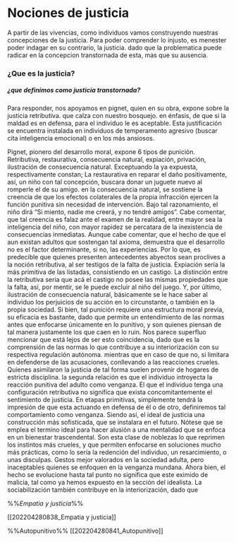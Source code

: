 # Nociones de justicia
A partir de las vivencias, como individuos vamos construyendo nuestras concepciones de la justicia. Para poder comprender lo injusto, es menester poder indagar en su contrario, la justicia. dado que la problematica puede radicar en la concepcion transtornada de esta, mas que su ausencia. 


### ¿Que es la justicia?


##### ¿que definimos como justicia transtornada?
Para responder, nos apoyamos en pignet, quien en su obra, expone sobre la justicia retributiva. que calza con nuestro bosquejo. 
en énfasis, de que si la maldad es en defensa, para el individuo le es aceptable. Esta justificación se encuentra instalada en individuos de temperamento agresivo (buscar cita inteligencia emocional) o en los más ansiosos.

Pignet, pionero del desarrollo moral, expone 6 tipos de punición. Retributiva, restaurativa, consecuencia natural, expiación, privación, ilustración de consecuencia natural. Exceptuando la ya expuesta, respectivamente constan;
La restaurativa en reparar el daño positivamente, así, un niño con tal concepción, buscara donar un juguete nuevo al romperle el de su amigo. en la consecuencia natural, se sostiene la creencia de que los efectos colaterales de la propia infracción ejercen la función punitiva sin necesidad de intervención. Bajo tal razonamiento, el niño dirá “Si miento, nadie me creerá, y no tendré amigos”. Cabe comentar, que tal creencia es falaz ante el examen de la realidad, entre mayor sea la inteligencia del niño, con mayor rapidez se percatara de la inexistencia de consecuencias inmediatas. Aunque cabe comentar, que el hecho de que el aun existan adultos que sostengan tal axioma, demuestra que el desarrollo no es el factor determinante, si no, las experiencias. Por lo que, es predecible que quienes presenten antecedentes abyectos sean proclives a la noción retributiva, al ser testigos de la falta de justicia.
Expiación sería la más primitiva de las listadas, consistiendo en un castigo. La distinción entre la retributiva seria que acá el castigo no posee las mismas propiedades que la falta, así, por mentir, se le puede excluir al niño del juego. Y, por último, ilustración de consecuencia natural, básicamente se le hace saber al individuo los perjuicios de su acción en lo circunstante, o también en la propia sociedad. Si bien, tal punición requiere una estructura moral previa, su eficacia es bastante, dado que permite un entendimiento de las normas antes que enfocarse únicamente en lo punitivo, y son quienes piensan de tal manera justamente los que caen en lo ruin. Nos parece superfluo mencionar que está lejos de ser esto coincidencia, dado que es la comprensión de las normas lo que contribuye a su interiorización con su respectiva regulación autónoma. mientras que en caso de que no, si limitara en defenderse de las acusaciones, conllevando a las reacciones crueles. Quienes asimilaron la justicia de tal forma suelen provenir de hogares de estricta disciplina. la segunda relación es que el individuo introyecta la reacción punitiva del adulto como venganza. 
El que el individuo tenga una configuración retributiva no significa que exista concomitantemente el sentimiento de justicia. En etapas primitivas, simplemente tendrá la impresión de que esta actuando en defensa de él o de otro, definiremos tal comportamiento como venganza. Siendo así, el ideal de justicia una construcción más sofisticada, que se instalara en el futuro. Nótese que se emplea el termino ideal para hacer alusión a una mentalidad que se enfoca en un bienestar trascendental. Son esta clase de noblezas lo que reprimen los instintos más crueles, y que permiten enfocarse en soluciones mucho más prácticas, como lo sería la redención del individuo, un resarcimiento, o unas disculpas. Gestos mejor valorados en la sociedad adulta, pero inaceptables quienes se enfoquen en la venganza mundana.
Ahora bien, el hecho se evolucione hasta tal punto no significa que este eximido de malicia, tal como ya hemos expuesto en la sección del idealista.
La sociabilización también contribuye en la interiorización, dado que

%%*Empatia y justicia*%%

[[202204280838_Empatia y justicia]]

%%Autopunitivo%%
[[202204280841_Autopunitivo]]